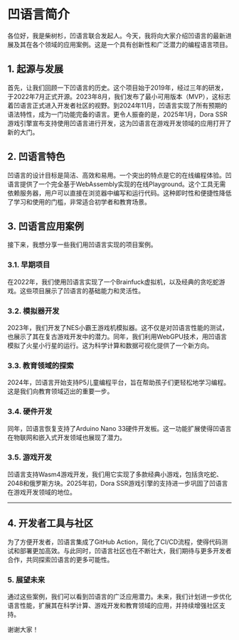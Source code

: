 # 凹语言简介

各位好，我是柴树杉，凹语言联合发起人。今天，我将向大家介绍凹语言的最新进展及其在各个领域的应用案例。这是一个具有创新性和广泛潜力的编程语言项目。

## 1. 起源与发展

首先，让我们回顾一下凹语言的历史。这个项目始于2019年，经过三年的研发，于2022年7月正式开源。2023年8月，我们发布了最小可用版本（MVP），这标志着凹语言正式进入开发者社区的视野。到2024年11月，凹语言实现了所有预期的语法特性，成为一门功能完备的语言。更令人振奋的是，2025年1月，Dora SSR游戏引擎宣布支持使用凹语言进行开发，这为凹语言在游戏开发领域的应用打开了新的大门。

## 2. 凹语言特色

凹语言的设计目标是简洁、高效和易用。一个突出的特点是它的在线编程体验。凹语言提供了一个完全基于WebAssembly实现的在线Playground。这个工具无需依赖服务器，用户可以直接在浏览器中编写和运行代码。这种即时性和便捷性降低了学习和使用的门槛，非常适合初学者和教育场景。  

## 3. 凹语言应用案例

接下来，我想分享一些我们用凹语言实现的项目案例。

### 3.1. 早期项目

在2022年，我们使用凹语言实现了一个Brainfuck虚拟机，以及经典的贪吃蛇游戏。这些项目展示了凹语言的基础能力和灵活性。

### 3.2. 模拟器开发

2023年，我们开发了NES小霸王游戏机模拟器。这不仅是对凹语言性能的测试，也展示了其在复古游戏开发中的潜力。同年，我们利用WebGPU技术，用凹语言模拟了火星小行星的运行。这为科学计算和数据可视化提供了一个新方向。

### 3.3. 教育领域的探索

2024年，凹语言开始支持P5儿童编程平台，旨在帮助孩子们更轻松地学习编程。这是我们向教育领域迈出的重要一步。

### 3.4. 硬件开发

同年，凹语言恢复支持了Arduino Nano 33硬件开发板。这一功能扩展使得凹语言在物联网和嵌入式开发领域也展现了潜力。

### 3.5. 游戏开发

凹语言支持Wasm4游戏开发，我们用它实现了多款经典小游戏，包括贪吃蛇、2048和俄罗斯方块。2025年初，Dora SSR游戏引擎的支持进一步巩固了凹语言在游戏开发领域的地位。

---

## 4. 开发者工具与社区

为了方便开发者，凹语言集成了GitHub Action，简化了CI/CD流程，使得代码测试和部署更加高效。与此同时，凹语言社区也在不断壮大，我们期待与更多开发者合作，共同探索凹语言的更多可能性。

### 5. 展望未来

通过这些案例，我们可以看到凹语言的广泛应用潜力。未来，我们计划进一步优化语言性能，扩展其在科学计算、游戏开发和教育领域的应用，并持续增强社区支持。

谢谢大家！
